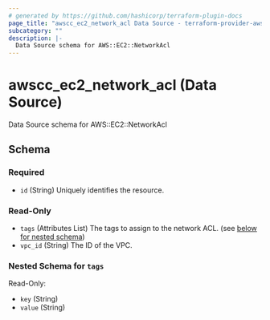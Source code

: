 ```yaml
---
# generated by https://github.com/hashicorp/terraform-plugin-docs
page_title: "awscc_ec2_network_acl Data Source - terraform-provider-awscc"
subcategory: ""
description: |-
  Data Source schema for AWS::EC2::NetworkAcl
---
```


# awscc_ec2_network_acl (Data Source)

Data Source schema for AWS::EC2::NetworkAcl



<!-- schema generated by tfplugindocs -->
## Schema

### Required

- `id` (String) Uniquely identifies the resource.

### Read-Only

- `tags` (Attributes List) The tags to assign to the network ACL. (see [below for nested schema](#nestedatt--tags))
- `vpc_id` (String) The ID of the VPC.

<a id="nestedatt--tags"></a>
### Nested Schema for `tags`

Read-Only:

- `key` (String)
- `value` (String)


